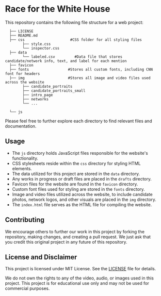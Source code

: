 # Race for the White House

This repository contains the following file structure for a web project:

      ├── LICENSE
      ├── README.md
      ├── css                     #CSS folder for all styling files
            ├── style.css
            └── inspector.css
      ├── data                       
            └── labeled.csv         #Data file that stores candidate/network info, text, and label for each mention
      ├── favicon                
      ├── fonts                  #Stores all custom fonts, including CNN font for headers
      ├── img                    #Stores all image and video files used across the website
            ├── candidate_portraits
            ├── candidate_portraits_small
            ├── intro_page
            ├── networks 
            └── ...   
            
      └── js

Please feel free to further explore each directory to find relevant files and documentation.

## Usage

- The `js` directory holds JavaScript files responsible for the website's functionality.
- CSS stylesheets reside within the `css` directory for styling HTML elements.
- The data utilized for this project are stored in the `data` directory.
- Any works in progress or draft files are placed in the `drafts` directory.
- Favicon files for the website are found in the `favicon` directory.
- Custom font files used for styling are stored in the `fonts` directory.
- Image and video files utilized across the website, to include candidate photos, network logos, and other visuals
are placed in the `img` directory.
- The `index.html` file serves as the HTML file for compiling the website.

## Contributing

We encourage others to further our work in this project by forking the repository, making changes, and creating a pull request. 
We just ask that you credit this original project in any future of this repository.

## License and Disclaimer

This project is licensed under MIT License. See the [LICENSE](LICENSE) file for details.

We do not own the rights to any of the video, audio, or images used in this project.
This project is for educational use only and may not be used for commercial purposes.

